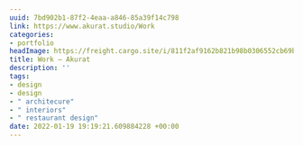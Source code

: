 ```yaml
---
uuid: 7bd902b1-87f2-4eaa-a846-85a39f14c798
link: https://www.akurat.studio/Work
categories:
- portfolio
headImage: https://freight.cargo.site/i/811f2af9162b821b98b0306552cb69b28ccd3f3f81f880ddc3c0a22546d4d8bd/insta10.png
title: Work — Akurat
description: ''
tags:
- design
- design
- " architecure"
- " interiors"
- " restaurant design"
date: 2022-01-19 19:19:21.609884228 +00:00
---
```

